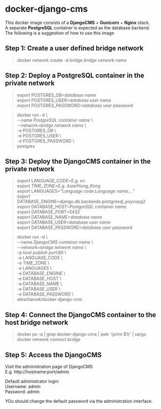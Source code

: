 # docker-django-cms

This docker image consists of a **DjangoCMS** + **Gunicorn** + **Nginx** stack.  
A separate **PostgreSQL** container is expected as the database backend.  
The following is a suggestion of how to use this image  

## Step 1: Create a user defined bridge network
> docker network create -d bridge *bridge network name*

## Step 2: Deploy a PostgreSQL container in the private network
> export POSTGRES_DB=*database name*  
> export POSTGRES_USER=*database user name*  
> export POSTGRES_PASSWORD=*database user password*  

> docker run -d \  
>   --name *PostgreSQL container name* \  
>   --network=*bridge network name* \  
>   -e POSTGRES_DB \  
>   -e POSTGRES_USER \  
>   -e POSTGRES_PASSWORD \  
>   postgres

## Step 3: Deploy the DjangoCMS container in the private network
> export LANGUAGE_CODE=*E.g. en*  
> export TIME_ZONE=*E.g. Asia/Hong_Kong*  
> export LANGUAGES="*Language code:Language name;...*"  
> export DATABASE_ENGINE=django.db.backends.postgresql_psycopg2  
> export DATABASE_HOST=*PostgreSQL container name*  
> export DATABASE_PORT=5432  
> export DATABASE_NAME=*database name*  
> export DATABASE_USER=*database user name*  
> export DATABASE_PASSWORD=*database user password*  

> docker run -d \  
>   --name *DjangoCMS container name* \  
>   --network=*bridge network name* \  
>   -p *host publish port*:80 \  
>   -e LANGUAGE_CODE \  
>   -e TIME_ZONE \  
>   -e LANGUAGES \  
>   -e DATABASE_ENGINE \  
>   -e DATABASE_HOST \  
>   -e DATABASE_NAME \  
>   -e DATABASE_USER \  
>   -e DATABASE_PASSWORD \  
>   alexchanwk/docker-django-cms  

## Step 4: Connect the DjangoCMS container to the host bridge network
> docker ps -a | grep docker-django-cms | awk '{print $1}' | xargs docker network connect bridge  

## Step 5: Access the DjangoCMS
Visit the administration page of DjangoCMS  
E.g. http://hostname:port/admin  

Default administrator login:  
  Username: admin  
  Password: admin  

YOu should change the default password via the administration interface.  
